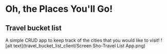 # Oh, the Places You'll Go!
## Travel bucket list
A simple CRUD app to keep track of the cities that you would like to visit!
![alt text](travel_bucket_list_client/Screen Sho-Travel List App.png)
